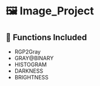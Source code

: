 # 🖼️ Image_Project

## 📂 Functions Included
- RGP2Gray
- GRAY@BINARY
- HISTOGRAM
- DARKNESS
- BRIGHTNESS
